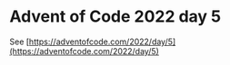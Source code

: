 # Advent of Code 2022 day 5

See [https://adventofcode.com/2022/day/5](https://adventofcode.com/2022/day/5)
